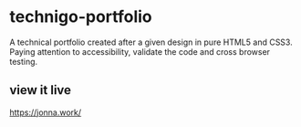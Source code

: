 # technigo-portfolio

A technical portfolio created after a given design in pure HTML5 and CSS3. Paying attention to accessibility, validate the code and cross browser testing.

## view it live

https://jonna.work/
